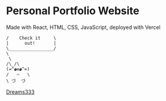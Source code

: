 # Personal Portfolio Website

Made with React, HTML, CSS, JavaScript, deployed with Vercel
<br>
  ```   ___________________
  /    Check it     \
  |      out!       |
  \_________________/
  \
   \
 /\_/\
(=^◕ᴥ◕^=)
/   ⌒   \
\ づ  づ 
```

[Dreams333](https://dreams333.com) 
